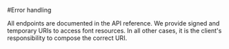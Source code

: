 #Error handling

All endpoints are documented in the API reference. We provide signed and temporary URIs to access font resources. In all other cases, it is the client's responsibility to compose the correct URI.
